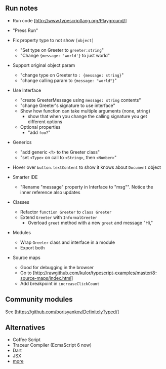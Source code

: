 Run notes
----

* Run code [http://www.typescriptlang.org/Playground/]
* "Press Run"
* Fix property type to not show `[object]`
    * "Set type on Greeter to `greeter:string`"
    * "Change `{message: 'world'}` to just world"
* Support original object param
    * "change type on Greeter to `: {message: string}`"
    * "change calling param to `{message: "world"}`"
* Use Interface
    * "create GreeterMessage using `message: string` contents"
    * "change Greeter's signature to use interface"
    * Show how function can take multiple arguments (none, string)
        * show that when you change the calling signature you get different options
    * Optional properties
        * "add `foo?`"
* Generics
    * "add generic `<T>` to the Greeter class"
    * "set `<Type>` on call to `<String>`, then `<Number>`"
* Hover over `button.textContent` to show it knows about `Document` object
* Smarter IDE
    * "Rename "message" property in Interface to "msg"". Notice the inner reference also updates
* Classes
    * Refactor `function Greeter` to `class Greeter`
    * Extend `Greeter` with `InformalGreeter`
        * Overload `greet` method with a new `greet` and message "Hi,"

* Modules
    * Wrap `Greeter` class and interface in a module
    * Export both

* Source maps
    * Good for debugging in the browser
    * Go to [http://rawgithub.com/kulor/typescript-examples/master/8-source-maps/index.html]
    * Add breakpoint in `increaseClickCount`

Community modules
----
See [https://github.com/borisyankov/DefinitelyTyped/]

Alternatives
----
* Coffee Script
* Traceur Compiler (EcmaScript 6 now)
* Dart
* JSX
* [more](https://github.com/jashkenas/coffee-script/wiki/List-of-languages-that-compile-to-JS)